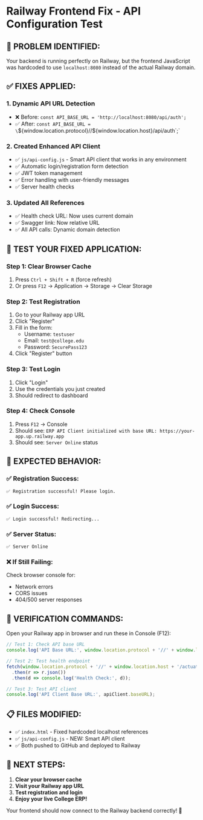 # Railway Frontend Fix - API Configuration Test

## 🔧 **PROBLEM IDENTIFIED:**
Your backend is running perfectly on Railway, but the frontend JavaScript was hardcoded to use `localhost:8080` instead of the actual Railway domain.

## ✅ **FIXES APPLIED:**

### **1. Dynamic API URL Detection**
- ❌ Before: `const API_BASE_URL = 'http://localhost:8080/api/auth';`
- ✅ After: `const API_BASE_URL = \`\${window.location.protocol}//\${window.location.host}/api/auth\`;`

### **2. Created Enhanced API Client**
- ✅ `js/api-config.js` - Smart API client that works in any environment
- ✅ Automatic login/registration form detection
- ✅ JWT token management
- ✅ Error handling with user-friendly messages
- ✅ Server health checks

### **3. Updated All References**
- ✅ Health check URL: Now uses current domain
- ✅ Swagger link: Now relative URL
- ✅ All API calls: Dynamic domain detection

## 🧪 **TEST YOUR FIXED APPLICATION:**

### **Step 1: Clear Browser Cache**
1. Press `Ctrl + Shift + R` (force refresh)
2. Or press `F12` → Application → Storage → Clear Storage

### **Step 2: Test Registration**
1. Go to your Railway app URL
2. Click "Register" 
3. Fill in the form:
   - Username: `testuser`
   - Email: `test@college.edu`
   - Password: `SecurePass123`
4. Click "Register" button

### **Step 3: Test Login**
1. Click "Login"
2. Use the credentials you just created
3. Should redirect to dashboard

### **Step 4: Check Console**
1. Press `F12` → Console
2. Should see: `ERP API Client initialized with base URL: https://your-app.up.railway.app`
3. Should see: `Server Online` status

## 🎯 **EXPECTED BEHAVIOR:**

### **✅ Registration Success:**
```
✅ Registration successful! Please login.
```

### **✅ Login Success:**
```
✅ Login successful! Redirecting...
```

### **✅ Server Status:**
```
✅ Server Online
```

### **❌ If Still Failing:**
Check browser console for:
- Network errors
- CORS issues  
- 404/500 server responses

## 🚀 **VERIFICATION COMMANDS:**

Open your Railway app in browser and run these in Console (F12):

```javascript
// Test 1: Check API base URL
console.log('API Base URL:', window.location.protocol + '//' + window.location.host + '/api/auth');

// Test 2: Test health endpoint
fetch(window.location.protocol + '//' + window.location.host + '/actuator/health')
  .then(r => r.json())
  .then(d => console.log('Health Check:', d));

// Test 3: Test API client
console.log('API Client Base URL:', apiClient.baseURL);
```

## 📋 **FILES MODIFIED:**
- ✅ `index.html` - Fixed hardcoded localhost references
- ✅ `js/api-config.js` - NEW: Smart API client
- ✅ Both pushed to GitHub and deployed to Railway

## 🎉 **NEXT STEPS:**
1. **Clear your browser cache**
2. **Visit your Railway app URL**
3. **Test registration and login**
4. **Enjoy your live College ERP!**

Your frontend should now connect to the Railway backend correctly! 🚀